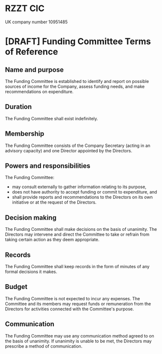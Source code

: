 # RZZT CIC

UK company number 10951485

# [DRAFT] Funding Committee Terms of Reference

## Name and purpose

The Funding Committee is established to identify and report on possible sources of income for the Company, assess funding needs, and make recommendations on expenditure.

## Duration

The Funding Committee shall exist indefinitely.

## Membership

The Funding Committee consists of the Company Secretary (acting in an advisory capacity) and one Director appointed by the Directors.

## Powers and responsibilities

The Funding Committee:

- may consult externally to gather information relating to its purpose,
- does not have authority to accept funding or commit to expenditure, and
- shall provide reports and recommendations to the Directors on its own initiative or at the request of the Directors.

## Decision making

The Funding Committee shall make decisions on the basis of unanimity. The Directors may intervene and direct the Committee to take or refrain from taking certain action as they deem appropriate.

## Records

The Funding Committee shall keep records in the form of minutes of any formal decisions it makes.

## Budget

The Funding Committee is not expected to incur any expenses. The Committee and its members may request funds or remuneration from the Directors for activities connected with the Committee's purpose.

## Communication

The Funding Committee may use any communication method agreed to on the basis of unanimity. If unanimity is unable to be met, the Directors may prescribe a method of communication.
